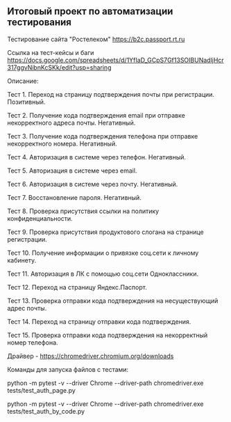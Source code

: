 ## **Итоговый проект по автоматизации тестирования**

Тестирование сайта "Ростелеком" https://b2c.passport.rt.ru

Ссылка на тест-кейсы и баги https://docs.google.com/spreadsheets/d/1YfIaD_GCpS7Gf13SOIBUNadljHcr317ggvNibnKcSKk/edit?usp=sharing

Описание:

Тест 1. Переход на страницу подтверждения почты при регистрации. Позитивный.

Тест 2. Получение кода подтверждения email при отправке некорректного адреса почты. Негативный.

Тест 3. Получение кода подтверждения телефона при отправке некорректного номера. Негативный.

Тест 4. Авторизация в системе через телефон. Негативный.

Тест 5. Авторизация в системе через email.

Тест 6. Авторизация в системе через почту. Негативный.

Тест 7. Восстановление пароля. Негативный.

Тест 8. Проверка присутствия ссылки на политику конфиденциальности.

Тест 9. Проверка присутствия продуктового слогана на странице регистрации.

Тест 10. Получение информации о привязке соц.сети к личному кабинету.

Тест 11. Авторизация в ЛК с помощью соц.сети Одноклассники.

Тест 12. Переход на страницу Яндекс.Паспорт.

Тест 13. Проверка отправки кода подтверждения на несуществующий адрес почты.

Тест 14. Переход на страницу отправки кода подтверждения.

Тест 15. Проверка отправки кода подтверждения на некорректный номер телефона.

Драйвер - https://chromedriver.chromium.org/downloads 

Команды для запуска файлов с тестами:

python -m pytest -v --driver Chrome --driver-path chromedriver.exe tests/test_auth_page.py

python -m pytest -v --driver Chrome --driver-path chromedriver.exe tests/test_auth_by_code.py
